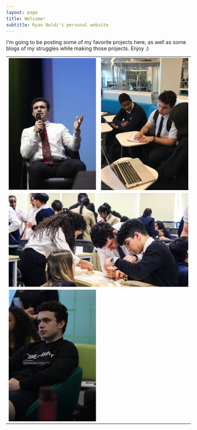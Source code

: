 ```yaml
---
layout: page
title: Welcome!
subtitle: Ryan Boldi's personal website
---
```

I'm going to be posting some of my favorite projects here, as well as some blogs of my struggles while making those projects. Enjoy :)
<table style="margin-left:auto;margin-right:auto;"><tr>
<td><img src="/img/home_page/public_speaking_downsized2.jpg" alt="Ryan speaking during his campaign for Head Boy 2020" style="width: 300px;"> 
 </td>
<td> 
<img src="/img/home_page/Helping1.jpg" alt="Ryan helping another student come up with an implementation for her competition idea" style="width: 300px;"> </td>
</tr>
<tr>
<td colspan="2">
<img src="/img/home_page/stem3.jpg" alt="Ryan working with his team to build a spaghetti tower for a STEM competition" style="width: 620px;"> </td> </tr>
<tr>
<td><img src="/img/home_page/ryan1.jpg" alt="A picture of Ryan during a leadership seminar" style="width: 300px;"/></td>
</tr></table>